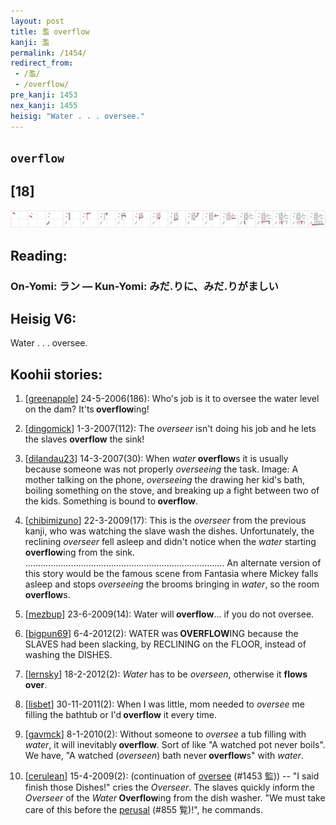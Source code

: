 ```yaml
---
layout: post
title: 濫 overflow
kanji: 濫
permalink: /1454/
redirect_from:
 - /濫/
 - /overflow/
pre_kanji: 1453
nex_kanji: 1455
heisig: "Water . . . oversee."
---
```


## `overflow`

## [18]

<div class="stroke"><img src="../images/E6BFAB.png" /></div>

## Reading:

### On-Yomi: ラン &mdash; Kun-Yomi: みだ.りに、みだ.りがましい

## Heisig V6:

Water . . . oversee.

## Koohii stories:

1) [<a href="http://kanji.koohii.com/profile/greenapple">greenapple</a>] 24-5-2006(186): Who&#039;s job is it to oversee the water level on the dam? It&#039;ts<strong> overflow</strong>ing!

2) [<a href="http://kanji.koohii.com/profile/dingomick">dingomick</a>] 1-3-2007(112): The <em>overseer</em> isn&#039;t doing his job and he lets the slaves <strong>overflow</strong> the sink!

3) [<a href="http://kanji.koohii.com/profile/dilandau23">dilandau23</a>] 14-3-2007(30): When <em>water</em><strong> overflow</strong>s it is usually because someone was not properly <em>overseeing</em> the task. Image: A mother talking on the phone, <em>overseeing</em> the drawing her kid&#039;s bath, boiling something on the stove, and breaking up a fight between two of the kids. Something is bound to<strong> overflow</strong>.

4) [<a href="http://kanji.koohii.com/profile/chibimizuno">chibimizuno</a>] 22-3-2009(17): This is the <em>overseer</em> from the previous kanji, who was watching the slave wash the dishes. Unfortunately, the reclining <em>overseer</em> fell asleep and didn&#039;t notice when the <em>water</em> starting<strong> overflow</strong>ing from the sink. ............................................................................... An alternate version of this story would be the famous scene from Fantasia where Mickey falls asleep and stops <em>overseeing</em> the brooms bringing in <em>water</em>, so the room<strong> overflow</strong>s.

5) [<a href="http://kanji.koohii.com/profile/mezbup">mezbup</a>] 23-6-2009(14): Water will<strong> overflow</strong>... if you do not oversee.

6) [<a href="http://kanji.koohii.com/profile/bigpun69">bigpun69</a>] 6-4-2012(2): WATER was<strong> OVERFLOW</strong>ING because the SLAVES had been slacking, by RECLINING on the FLOOR, instead of washing the DISHES.

7) [<a href="http://kanji.koohii.com/profile/lernsky">lernsky</a>] 18-2-2012(2): <em>Water</em> has to be <em>overseen</em>, otherwise it <strong>flows over</strong>.

8) [<a href="http://kanji.koohii.com/profile/lisbet">lisbet</a>] 30-11-2011(2): When I was little, mom needed to <em>oversee</em> me filling the bathtub or I&#039;d<strong> overflow</strong> it every time.

9) [<a href="http://kanji.koohii.com/profile/gavmck">gavmck</a>] 8-1-2010(2): Without someone to <em>oversee</em> a tub filling with <em>water</em>, it will inevitably<strong> overflow</strong>. Sort of like &quot;A watched pot never boils&quot;. We have, &quot;A watched (<em>overseen</em>) bath never<strong> overflow</strong>s&quot; with <em>water</em>.

10) [<a href="http://kanji.koohii.com/profile/cerulean">cerulean</a>] 15-4-2009(2): (continuation of <a href="../1453">oversee</a> (#1453 監)) -- &quot;I said finish those Dishes!&quot; cries the <em>Overseer</em>. The slaves quickly inform the <em>Overseer</em> of the <em>Water</em><strong> Overflow</strong>ing from the dish washer. &quot;We must take care of this before the <a href="../855">perusal</a> (#855 覧)!&quot;, he commands.
